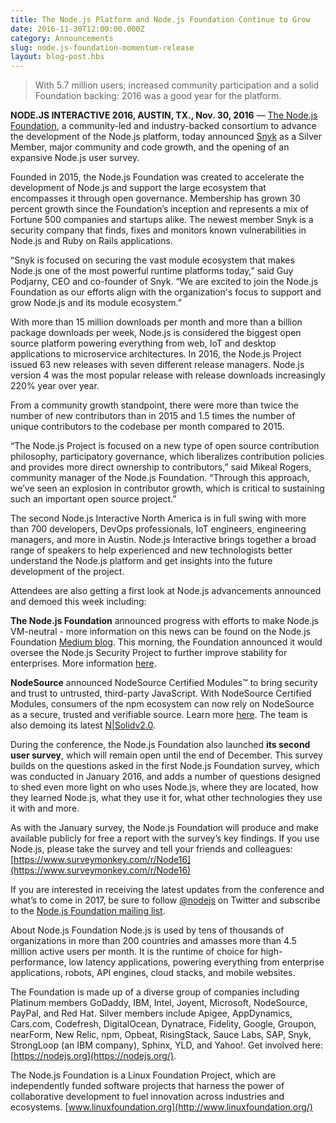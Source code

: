 ```yaml
---
title: The Node.js Platform and Node.js Foundation Continue to Grow
date: 2016-11-30T12:00:00.000Z
category: Announcements
slug: node.js-foundation-momentum-release
layout: blog-post.hbs
---
```


> With 5.7 million users; increased community participation and a solid Foundation backing: 2016 was a good year for the platform.

**NODE.JS INTERACTIVE 2016, AUSTIN, TX., Nov. 30, 2016** — [The Node.js Foundation](https://foundation.nodejs.org/), a community-led and industry-backed consortium to advance the development of the Node.js platform, today announced [Snyk](https://snyk.io) as a Silver Member, major community and code growth, and the opening of an expansive Node.js user survey.

Founded in 2015, the Node.js Foundation was created to accelerate the development of Node.js and support the large ecosystem that encompasses it through open governance. Membership has grown 30 percent growth since the Foundation’s inception and represents a mix of Fortune 500 companies and startups alike. The newest member Snyk is a security company that finds, fixes and monitors known vulnerabilities in Node.js and Ruby on Rails applications.

“Snyk is focused on securing the vast module ecosystem that makes Node.js one of the most powerful runtime platforms today,” said Guy Podjarny, CEO and co-founder of Snyk. “We are excited to join the Node.js Foundation as our efforts align with the organization's focus to support and grow Node.js and its module ecosystem.”

With more than 15 million downloads per month and more than a billion package downloads per week, Node.js is considered the biggest open source platform powering everything from web, IoT and desktop applications to microservice architectures. In 2016, the Node.js Project issued 63 new releases with seven different release managers. Node.js version 4 was the most popular release with release downloads increasingly 220% year over year.

From a community growth standpoint, there were more than twice the number of new contributors than in 2015 and 1.5 times the number of unique contributors to the codebase per month compared to 2015.

“The Node.js Project is focused on a new type of open source contribution philosophy, participatory governance, which liberalizes contribution policies and provides more direct ownership to contributors,” said Mikeal Rogers, community manager of the Node.js Foundation. “Through this approach, we’ve seen an explosion in contributor growth, which is critical to sustaining such an important open source project.”

The second Node.js Interactive North America is in full swing with more than 700 developers, DevOps professionals, IoT engineers, engineering managers, and more in Austin. Node.js Interactive brings together a broad range of speakers to help experienced and new technologists better understand the Node.js platform and get insights into the future development of the project.

Attendees are also getting a first look at Node.js advancements announced and demoed this week including:

**The Node.js Foundation** announced progress with efforts to make Node.js VM-neutral - more information on this news can be found on the Node.js Foundation [Medium blog](https://medium.com/@nodejs/ibm-intel-microsoft-mozilla-and-nodesource-join-forces-on-node-js-48e21ffb697d#.jylk1mc0l). This morning, the Foundation announced it would oversee the Node.js Security Project to further improve stability for enterprises. More information [here](http://www.marketwired.com/press-release/nodejs-foundation-to-oversee-nodejs-security-project-to-further-improve-stability-enterprises-2179602.htm).

**NodeSource** announced NodeSource Certified Modules™ to bring security and trust to untrusted, third-party JavaScript. With NodeSource Certified Modules, consumers of the npm ecosystem can now rely on NodeSource as a secure, trusted and verifiable source. Learn more [here](https://certified.nodesource.com/). The team is also demoing its latest [N|Solidv2.0](https://nodesource.com/products/nsolid).

During the conference, the Node.js Foundation also launched **its second user survey**, which will remain open until the end of December. This survey builds on the questions asked in the first Node.js Foundation survey, which was conducted in January 2016, and adds a number of questions designed to shed even more light on who uses Node.js, where they are located, how they learned Node.js, what they use it for, what other technologies they use it with and more.

As with the January survey, the Node.js Foundation will produce and make available publicly for free a report with the survey’s key findings. If you use Node.js, please take the survey and tell your friends and colleagues: [https://www.surveymonkey.com/r/Node16](https://www.surveymonkey.com/r/Node16)

If you are interested in receiving the latest updates from the conference and what’s to come in 2017, be sure to follow [@nodejs](https://twitter.com/nodejs) on Twitter and subscribe to the [Node.js Foundation mailing list](http://go.linuxfoundation.org/l/6342/2015-09-15/2sgqpp).

About Node.js Foundation
Node.js is used by tens of thousands of organizations in more than 200 countries and amasses more than 4.5 million active users per month. It is the runtime of choice for high-performance, low latency applications, powering everything from enterprise applications, robots, API engines, cloud stacks, and mobile websites.

The Foundation is made up of a diverse group of companies including Platinum members GoDaddy, IBM, Intel, Joyent, Microsoft, NodeSource, PayPal, and Red Hat. Silver members include Apigee, AppDynamics, Cars.com, Codefresh, DigitalOcean, Dynatrace, Fidelity, Google, Groupon, nearForm, New Relic, npm, Opbeat, RisingStack, Sauce Labs, SAP, Snyk, StrongLoop (an IBM company), Sphinx, YLD, and Yahoo!. Get involved here: [https://nodejs.org](https://nodejs.org/).

The Node.js Foundation is a Linux Foundation Project, which are independently funded software projects that harness the power of collaborative development to fuel innovation across industries and ecosystems. [www.linuxfoundation.org](http://www.linuxfoundation.org/)

